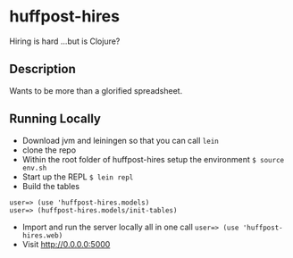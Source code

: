 huffpost-hires
==============

Hiring is hard ...but is Clojure?

Description
----
Wants to be more than a glorified spreadsheet.

Running Locally
----

* Download jvm and leiningen so that you can call ```lein```
* clone the repo
* Within the root folder of huffpost-hires setup the environment ```$ source env.sh```
* Start up the REPL ```$ lein repl```
* Build the tables

```
user=> (use 'huffpost-hires.models)
user=> (huffpost-hires.models/init-tables)
```

* Import and run the server locally all in one call ```user=> (use 'huffpost-hires.web)```
* Visit <http://0.0.0.0:5000>